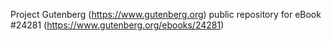 Project Gutenberg (https://www.gutenberg.org) public repository for eBook #24281 (https://www.gutenberg.org/ebooks/24281)
